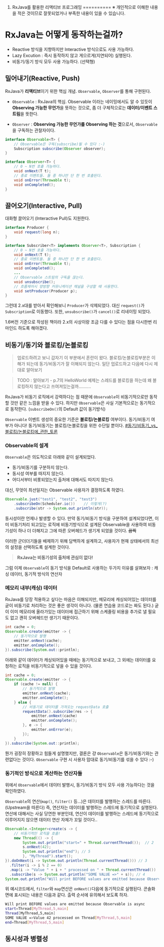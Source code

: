 1. RxJava를 활용한 리액티브 프로그래밍
==========
※ 개인적으로 이해한 내용을 적은 것이므로 잘못되었거나 부족한 내용이 있을 수 있습니다.

# RxJava는 어떻게 동작하는걸까?
* Reactive 방식을 지향하지만 Interactive 방식으로도 사용 가능하다.
* Lazy Excution : 즉시 동작하지 않고 게으르게(지연되어) 실행된다.
* 비동기/동기 방식 모두 사용 가능하다. (선택형)

## 밀어내기(Reactive, Push)
RxJava가 **리액티브**이기 위한 핵심 개념. `Observable`, `Observer`를 통해 구현된다.

* `Observable` : RxJava의 핵심. Observable 이라는 네이밍에서도 알 수 있듯이 **Observing 가능한 무언가**을 뜻하는 것으로, 좀 더 구체적으로는 **데이터/이벤트 스트림**을 뜻한다.

* `Observer` : **Observing 가능한 무언가를 Observing 하는 것**으로서, `Observable`을 구독하는 관찰자이다.

```java
interface Observable<T> {
	// Observable은 구독(subscribe)될 수 있다 :-)
	Subscription subscribe(Observer observer);
}

interface Observer<T> {
	// 0 ~ N번 호출 가능하다.
	void onNext(T t);
    // 종료 이벤트들. 둘 중 하나만 단 한 번 호출된다.
    void onError(Throwable t);
    void onCompleted();
}
```

## 끌어오기(Interactive, Pull)
대화형 끌어오기 (Interactive Pull)도 지원한다.
```java
interface Producer {
	void request(long n);
}

interface Subscriber<T> implements Observer<T>, Subscription {
	// 0 ~ N번 호출 가능하다.
	void onNext(T t);
    // 종료 이벤트들. 둘 중 하나만 단 한 번 호출된다.
    void onError(Throwable t);
    void onCompleted();
	...
    // Observable 스트림의 구독을 끊는다.
    void unsubscribe();
    // 흐름제어시 양방향 커뮤니케이션 채널을 구성할 때 사용한다.
    void setProducer(Producer p);
}
```

그런데 2.x대를 받아서 확인해보니 `Producer`가 삭제되었다. 대신 `request()`가 `Subscription`로 이동했다. 또한, `unsubscribe()`가 `cancel()`로 리네이밍 되었다.

1.6버전 기준으로 작성된 책이라 2.x의 사상이랑 조금 다를 수 있다는 점을 다시한번 리마인드 하도록 해야겠다.

## 비동기/동기와 블로킹/논블로킹
> 업로드하려고 보니 갑자기 이 부분에서 혼란이 왔다. 블로킹/논블로킹부분은 이해가 되는데 동기/비동기가 잘 이해되지 않는다. 일단 업로드하고 다음에 다시 제대로 알아보기

> TODO : 알아보기 - p.7의 HelloWorld 예제는 스레드를 블로킹을 하는데 왜 블로킹하지 않는다고 쓰여져있는걸까..........

RxJava가 비동기 로직에서 강력하다는 점 때문에 `Observable`이 비동기적으로만 동작 할 것만 같은 느낌을 받을 수 있다. 하지만 `Observable`은 사실 기본적으로는 동기적으로 동작한다. (`subscribeOn()`의 Default 값이 동기방식)

`Observable` 이벤트 생성의 중요한 기준은 **블로킹/논블로킹** 여부이다. 동기/비동기 여부가 아니다! 동기/비동기는 블로킹/논블로킹을 위한 수단일 뿐이다. [#동기/비동기_vs_블로킹/논블로킹에_관한_토론](https://www.slipp.net/questions/367)

### Observable의 설계
`Observable`은 의도적으로 아래와 같이 설계되었다.
* 동기/비동기를 구분하지 않는다.
* 동시성 여부를 따지지 않는다.
* 어디서부터 비롯되었는지 출처에 대해서도 따지지 않는다.

대신, 무엇이 최선일지는 Observable 사용자가 결정하도록 하였다.

```java
Observable.just("test1", "test2", "test3")
	.subscribeOn(Scheduler.io())	// 이렇게(?)
    .subscribe(str -> System.out.println(str));
```

동시성이란 언제나 발생할 수 있다. 만약 동기/비동기 방식을 구분하여 설계되었다면, 이미 비동기처리 되고있는 로직에 비동기방식으로 설계된 Observable을 사용하여 비동기성이 하나 더 더해지고 그에 따른 오버헤드가 생기게 되었을 것이다. ~~끔찍~~

이러한 군더더기들을 배제하기 위해 담백하게 설계하고, 사용자가 현재 상태에서의 최선의 설정을 선택하도록 설계한 것이다.

>**RxJava는 비동기성의 출처에 관심이 없다!**

그럼 이제 `Observable`이 동기 방식을 Default로 사용하는 두가지 이유를 살펴보자 : 캐싱 데이터, 동기적 방식의 연산자

### 메모리 내부(캐싱) 데이터
RxJava를 당장 적용하고 싶다는 마음은 이해되지만, 메모리에 캐싱되어있는 데이터를 굳이 비동기로 처리하는 것은 좋은 생각이 아니다. (물론 연습용 코드로는 짜도 된다.)
굳이 이미 메모리에 올라가있는 데이터에 접근하기 위해 스케줄링 비용을 추가로 낼 필요도 없고 괜히 오버헤드만 생기기 때문이다.

```java
int cache = 0;
Observable.create(emitter -> {
	// 동기적으로 발행
	emitter.onNext(cache);
    emitter.onComplete();
}).subscribe(System.out::println);
```

아래와 같이 데이터가 캐싱되어있을 때에는 동기적으로 보내고, 그 외에는 데이터를 요청하는 로직을 비동기적으로 넣을 수 있을 것이다.
```java
int cache = 0;
Observable.create(emitter -> {
	if (cache != null) {
    	// 동기적으로 발행
		emitter.onNext(cache);
    	emitter.onComplete();
    } else {
    	// 비동기로 데이터를 가져오는 requestData 호출
        requestData().subscribe(res -> {
        	emitter.onNext(cache)
            emitter.onComplete();
        }, e -> {
        	emitter.onError(e);
        });
    }
}).subscribe(System.out::println);
```

뭔가 굉장히 장황하고 힘들게 설명했지만, 결론은 걍 `Observable`은 동기/비동기와는 관련없다는 것이다. `Observable` 구현 시 사용자 맘대로 동기/비동기를 섞을 수 있다 :-)

### 동기적인 방식으로 계산하는 연산자들
위에서 `Observable`에서 데이터 발행시, 동기/비동기 방식 모두 사용 가능하다는 것을 확인하였다.

`Observable`의 연산(`map()`, `filter()` 등...)은 데이터를 발행하는 스레드를 따른다. (Upstream을 따른다) 즉, 연산자는 데이터를 발행하는 스레드에 동기적으로 실행된다. 연산에 대해서는 사실 당연한 부분인데, 연산이 데이터를 발행하는 스레드에 동기적으로 이루어지지 않으면 데이터 연산 자체가 꼬일 것이다..

```java
Observable.<Integer>create(s -> {
	// 비동기적인 로직을 호출!
    new Thread(() -> {
    	System.out.println("start=" + Thread.currentThread());	// 2
        s.onNext(42);
        System.out.println("end"); // 5
        }, "MyThread").start();
}).doOnNext(i -> System.out.println(Thread.currentThread())) // 3
  .filter(i -> i % 2 == 0)
  .map(i -> "Value " + i + " processed on " + Thread.currentThread())
  .subscribe(s -> System.out.println("SOME VALUE =>" + s)); // 4
System.out.println("Will print BEFORE values are emitted because Observable is async"); // 1
```
위 예시코드에서, `filter`와 `map`연산은 `onNext()`다음에 동기적으로 실행된다.
콘솔화면에 표시되는 내용은 다음과 같다. 출력 순서에 유의해서 보도록 하자.
```bash
Will print BEFORE values are emitted because Observable is async
start=Thread[MyThread,5,main]
Thread[MyThread,5,main]
SOME VALUE =>Value 42 processed on Thread[MyThread,5,main]
end=Thread[MyThread,5,main]
```

## 동시성과 병렬성